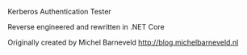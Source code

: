 Kerberos Authentication Tester

Reverse engineered and rewritten in .NET Core

Originally created by Michel Barneveld http://blog.michelbarneveld.nl
